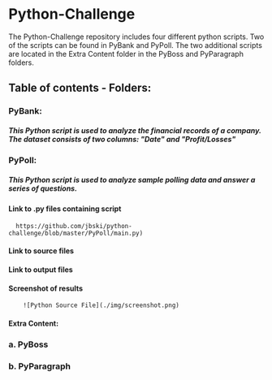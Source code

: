 # Python-Challenge
The Python-Challenge repository includes four different python scripts. Two of the scripts can be found in PyBank and PyPoll. The two additional scripts are located in the Extra   Content folder in the PyBoss and PyParagraph folders.


## Table of contents - Folders:

###   PyBank:
##### This Python script is used to analyze the financial records of a company.  The dataset consists of two columns: "Date" and "Profit/Losses"
        


###   PyPoll:
##### This Python script is used to analyze sample polling data and answer a series of questions.
####  Link to .py files containing script
      https://github.com/jbski/python-challenge/blob/master/PyPoll/main.py)
            
####  Link to source files
            
####  Link to output files
            
####  Screenshot of results
        ![Python Source File](./img/screenshot.png)
          



#### Extra Content:

### a. PyBoss
    
    
    
### b. PyParagraph
